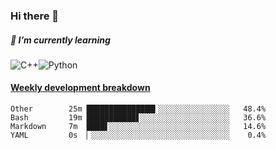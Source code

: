 ### Hi there 👋

##### 🌱 I’m currently learning

![C++](https://img.shields.io/badge/-C++-00599C?style=flat-square&logo=c)![Python](https://img.shields.io/badge/-Python-black?style=flat-square&logo=Python)


<!-- waka-box start -->
#### <a href="https://gist.github.com/bf274261b4c8553e17fc709dfc3cfa97" target="_blank">Weekly development breakdown</a>
```text
Other     	 25m ███████████████▍░░░░░░░░░░░░░░░░   48.4% 
Bash      	 19m ███████████▋░░░░░░░░░░░░░░░░░░░░   36.6% 
Markdown  	 7m  ████▋░░░░░░░░░░░░░░░░░░░░░░░░░░░   14.6% 
YAML      	 0s  ▏░░░░░░░░░░░░░░░░░░░░░░░░░░░░░░░    0.4% 
```
<!-- Powered by https://github.com/YouEclipse/waka-box-go . -->
<!-- waka-box end -->



<!--
**KomoreKalu/KomoreKalu** is a ✨ _special_ ✨ repository because its `README.md` (this file) appears on your GitHub profile.

Here are some ideas to get you started:

- 🔭 I’m currently working on ...
- 🌱 I’m currently learning ...
- 👯 I’m looking to collaborate on ...
- 🤔 I’m looking for help with ...
- 💬 Ask me about ...
- 📫 How to reach me: ...
- 😄 Pronouns: ...
- ⚡ Fun fact: ...
-->
